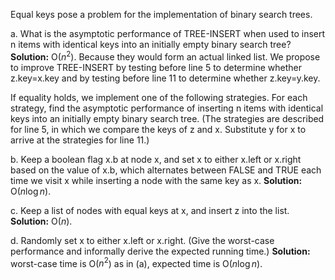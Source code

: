 Equal keys pose a problem for the implementation of binary search trees.

a. What is the asymptotic performance of TREE-INSERT when used to insert n items with identical keys into an initially empty binary search tree? 
**Solution:** O($n^2$). Because they would form an actual linked list.
We propose to improve TREE-INSERT by testing before line 5 to determine whether z.key=x.key and by testing before line 11 to determine whether z.key=y.key.

If equality holds, we implement one of the following strategies. For each strategy, find the asymptotic performance of inserting n items with identical keys into an initially empty binary search tree. (The strategies are described for line 5, in which we compare the keys of z and x. Substitute y for x to arrive at the strategies for line 11.)

b. Keep a boolean flag x.b at node x, and set x to either x.left or x.right based on the value of x.b, which alternates between FALSE and TRUE each time we visit x while inserting a node with the same key as x.
**Solution:** O($n\log n$).

c. Keep a list of nodes with equal keys at x, and insert z into the list.
**Solution:** O($n$).

d. Randomly set x to either x.left or x.right. (Give the worst-case performance and informally derive the expected running time.)
**Solution:** worst-case time is O($n^2$) as in (a), expected time is O($n\log n$).